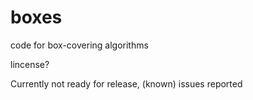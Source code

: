 # boxes
code for box-covering algorithms

lincense?

Currently not ready for release, (known) issues reported
